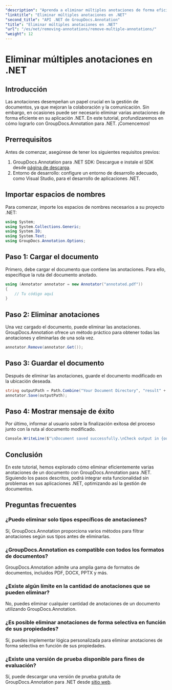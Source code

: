 ```yaml
---
"description": "Aprenda a eliminar múltiples anotaciones de forma eficiente en .NET con GroupDocs.Annotation. Siga nuestro tutorial paso a paso para una integración perfecta en sus aplicaciones."
"linktitle": "Eliminar múltiples anotaciones en .NET"
"second_title": "API .NET de GroupDocs.Annotation"
"title": "Eliminar múltiples anotaciones en .NET"
"url": "/es/net/removing-annotations/remove-multiple-annotations/"
"weight": 12
---
```


# Eliminar múltiples anotaciones en .NET

## Introducción
Las anotaciones desempeñan un papel crucial en la gestión de documentos, ya que mejoran la colaboración y la comunicación. Sin embargo, en ocasiones puede ser necesario eliminar varias anotaciones de forma eficiente en su aplicación .NET. En este tutorial, profundizaremos en cómo lograrlo con GroupDocs.Annotation para .NET. ¡Comencemos!
## Prerrequisitos
Antes de comenzar, asegúrese de tener los siguientes requisitos previos:
1. GroupDocs.Annotation para .NET SDK: Descargue e instale el SDK desde [página de descarga](https://releases.groupdocs.com/annotation/net/).
2. Entorno de desarrollo: configure un entorno de desarrollo adecuado, como Visual Studio, para el desarrollo de aplicaciones .NET.

## Importar espacios de nombres
Para comenzar, importe los espacios de nombres necesarios a su proyecto .NET:
```csharp
using System;
using System.Collections.Generic;
using System.IO;
using System.Text;
using GroupDocs.Annotation.Options;
```
## Paso 1: Cargar el documento
Primero, debe cargar el documento que contiene las anotaciones. Para ello, especifique la ruta del documento anotado.
```csharp
using (Annotator annotator = new Annotator("annotated.pdf"))
{
    // Tu código aquí
}
```
## Paso 2: Eliminar anotaciones
Una vez cargado el documento, puede eliminar las anotaciones. GroupDocs.Annotation ofrece un método práctico para obtener todas las anotaciones y eliminarlas de una sola vez.
```csharp
annotator.Remove(annotator.Get());
```
## Paso 3: Guardar el documento
Después de eliminar las anotaciones, guarde el documento modificado en la ubicación deseada.
```csharp
string outputPath = Path.Combine("Your Document Directory", "result" + Path.GetExtension("input.pdf"));
annotator.Save(outputPath);
```
## Paso 4: Mostrar mensaje de éxito
Por último, informar al usuario sobre la finalización exitosa del proceso junto con la ruta al documento modificado.
```csharp
Console.WriteLine($"\nDocument saved successfully.\nCheck output in {outputPath}.");
```

## Conclusión
En este tutorial, hemos explorado cómo eliminar eficientemente varias anotaciones de un documento con GroupDocs.Annotation para .NET. Siguiendo los pasos descritos, podrá integrar esta funcionalidad sin problemas en sus aplicaciones .NET, optimizando así la gestión de documentos.
## Preguntas frecuentes
### ¿Puedo eliminar solo tipos específicos de anotaciones?
Sí, GroupDocs.Annotation proporciona varios métodos para filtrar anotaciones según sus tipos antes de eliminarlas.
### ¿GroupDocs.Annotation es compatible con todos los formatos de documentos?
GroupDocs.Annotation admite una amplia gama de formatos de documentos, incluidos PDF, DOCX, PPTX y más.
### ¿Existe algún límite en la cantidad de anotaciones que se pueden eliminar?
No, puedes eliminar cualquier cantidad de anotaciones de un documento utilizando GroupDocs.Annotation.
### ¿Es posible eliminar anotaciones de forma selectiva en función de sus propiedades?
Sí, puedes implementar lógica personalizada para eliminar anotaciones de forma selectiva en función de sus propiedades.
### ¿Existe una versión de prueba disponible para fines de evaluación?
Sí, puede descargar una versión de prueba gratuita de GroupDocs.Annotation para .NET desde [sitio web](https://releases.groupdocs.com/annotation/net/).